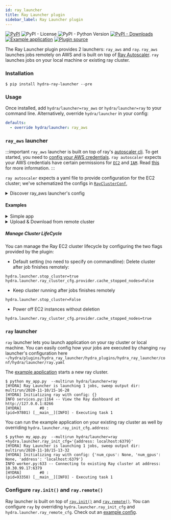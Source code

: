 ```yaml
---
id: ray_launcher
title: Ray Launcher plugin
sidebar_label: Ray Launcher plugin
---
```


[![PyPI](https://img.shields.io/pypi/v/hydra-ray-launcher)](https://pypi.org/project/hydra-ray-launcher/)
![PyPI - License](https://img.shields.io/pypi/l/hydra-ray-launcher)
![PyPI - Python Version](https://img.shields.io/pypi/pyversions/hydra-ray-launcher)
[![PyPI - Downloads](https://img.shields.io/pypi/dm/hydra-ray-launcher.svg)](https://pypistats.org/packages/hydra-ray-launcher)
[![Example application](https://img.shields.io/badge/-Example%20application-informational)](https://github.com/facebookresearch/hydra/tree/master/plugins/hydra_ray_launcher/examples)
[![Plugin source](https://img.shields.io/badge/-Plugin%20source-informational)](https://github.com/facebookresearch/hydra/tree/master/plugins/hydra_ray_launcher)


The Ray Launcher plugin provides 2 launchers: `ray_aws` and `ray`. 
 `ray_aws` launches jobs remotely on AWS and is built on top of [Ray Autoscaler](https://docs.ray.io/en/latest/autoscaling.html). `ray` launches jobs on your local machine or existing ray cluster. 


### Installation

```commandline
$ pip install hydra-ray-launcher --pre
```

### Usage
Once installed, add `hydra/launcher=ray_aws` or `hydra/launcher=ray` to your command line. Alternatively, override `hydra/launcher` in your config:

```yaml
defaults:
  - override hydra/launcher: ray_aws
```


### `ray_aws` launcher

:::important
`ray_aws` launcher is built on top of ray's [autoscaler cli](https://docs.ray.io/en/latest/autoscaling.html). To get started, you need to 
[config your AWS credentials](https://docs.aws.amazon.com/cli/latest/userguide/cli-configure-files.html).
`ray autoscaler` expects your AWS credentials have certain permissions for [`EC2`](https://aws.amazon.com/ec2) and [`IAM`](https://aws.amazon.com/iam). Read [this](https://github.com/ray-project/ray/issues/9327) for more information.
:::

`ray autoscaler` expects a yaml file to provide configuration for the EC2 cluster; we've schematized the configs in [`RayClusterConf`](https://github.com/facebookresearch/hydra/blob/master/plugins/hydra_ray_launcher/hydra_plugins/hydra_ray_launcher/conf/__init__.py), 

<details><summary>Discover ray_aws launcher's config</summary>

```commandline
$ python your_app.py hydra/launcher=ray_aws --cfg hydra -p hydra.launcher
# @package hydra.launcher
_target_: hydra_plugins.hydra_ray_launcher.ray_aws_launcher.RayAWSLauncher
mandatory_install:
  hydra_version: 1.0.3
  ray_version: 1.0.0
  cloudpickle_version: 1.6.0
  omegaconf_version: 2.1.0dev9
  pickle5_version: 0.0.11
  install_commands:
  - conda create -n hydra_${python_version:micro} python=${python_version:micro} -y
  - echo 'export PATH="$HOME/anaconda3/envs/hydra_${python_version:micro}/bin:$PATH"'
    >> ~/.bashrc
  - pip install omegaconf==${hydra.launcher.mandatory_install.omegaconf_version}
  - pip install hydra-core==${hydra.launcher.mandatory_install.hydra_version}
  - pip install ray==${hydra.launcher.mandatory_install.ray_version}
  - pip install cloudpickle==${hydra.launcher.mandatory_install.cloudpickle_version}
  - pip install pickle5==${hydra.launcher.mandatory_install.pickle5_version}
  - pip install -U https://hydra-test-us-west-2.s3-us-west-2.amazonaws.com/hydra_ray_launcher-0.1.0-py3-none-any.whl
ray_init_cfg:
  num_cpus: 1
  num_gpus: 0
ray_remote_cfg:
  num_cpus: 1
  num_gpus: 0
ray_cluster_cfg:
  cluster_name: default
  min_workers: 0
  max_workers: 1
  initial_workers: 0
  autoscaling_mode: default
  target_utilization_fraction: 0.8
  idle_timeout_minutes: 5
  docker:
    image: ''
    container_name: ''
    pull_before_run: true
    run_options: []
  provider:
    type: aws
    region: us-west-2
    availability_zone: us-west-2a,us-west-2b
    cache_stopped_nodes: false
    key_pair:
      key_name: hydra
  auth:
    ssh_user: ubuntu
  head_node:
    InstanceType: m5.large
    ImageId: ami-008d8ed4bd7dc2485
  worker_nodes:
    InstanceType: m5.large
    ImageId: ami-008d8ed4bd7dc2485
  file_mounts: {}
  initialization_commands: []
  setup_commands: []
  head_setup_commands: []
  worker_setup_commands: []
  head_start_ray_commands:
  - ray stop
  - ulimit -n 65536; ray start --head --redis-port=6379 --object-manager-port=8076
    --autoscaling-config=~/ray_bootstrap_config.yaml
  worker_start_ray_commands:
  - ray stop
  - ulimit -n 65536; ray start --address=$RAY_HEAD_IP:6379 --object-manager-port=8076
stop_cluster: true
sync_up:
  source_dir: null
  target_dir: null
  include: []
  exclude: []
sync_down:
  source_dir: null
  target_dir: null
  include: []
  exclude: []
```
</details>


#### Examples

<details><summary>Simple app</summary>

```commandline
$ python example/simple/my_app.py --multirun task=1,2,3
[HYDRA] Ray Launcher is launching 3 jobs, 
[HYDRA]        #0 : task=1
[HYDRA]        #1 : task=2
[HYDRA]        #2 : task=3
[HYDRA] Pickle for jobs: /var/folders/n_/9qzct77j68j6n9lh0lw3vjqcn96zxl/T/tmpqqg4v4i7/job_spec.pkl
[HYDRA] Saving RayClusterConf in a temp yaml file: /var/folders/n_/9qzct77j68j6n9lh0lw3vjqcn96zxl/T/tmpaa07pq3w.yaml.
...
[HYDRA] Output: INFO services.py:1164 -- View the Ray dashboard at http://127.0.0.1:8265
(pid=3374) [__main__][INFO] - Executing task 1
(pid=3374) [__main__][INFO] - Executing task 2
(pid=3374) [__main__][INFO] - Executing task 3
...
[HYDRA] Stopping cluster now. (stop_cluster=true)
[HYDRA] Deleted the cluster (provider.cache_stopped_nodes=false)
[HYDRA] Running command: ['ray', 'down', '-y', '/var/folders/n_/9qzct77j68j6n9lh0lw3vjqcn96zxl/T/tmpaa07pq3w.yaml']

```
</details>


<details><summary>Upload & Download from remote cluster</summary>

If your application is dependent on multiple modules, you can configure `hydra.launcher.sync_up` to upload dependency modules to the remote cluster.
You can also configure `hydra.launcher.sync_down` to download output from remote cluster if needed. This functionality is built on top of `rsync`, `include` and `exclude` is consistent with how it works in `rsync`.

```commandline

$  python train.py --multirun random_seed=1,2,3
[HYDRA] Ray Launcher is launching 3 jobs, 
[HYDRA]        #0 : random_seed=1
[HYDRA]        #1 : random_seed=2
[HYDRA]        #2 : random_seed=3
[HYDRA] Pickle for jobs: /var/folders/n_/9qzct77j68j6n9lh0lw3vjqcn96zxl/T/tmptdkye9of/job_spec.pkl
[HYDRA] Saving RayClusterConf in a temp yaml file: /var/folders/n_/9qzct77j68j6n9lh0lw3vjqcn96zxl/T/tmp2reaoixs.yaml.
[HYDRA] Running command: ['ray', 'up', '-y', '/var/folders/n_/9qzct77j68j6n9lh0lw3vjqcn96zxl/T/tmp2reaoixs.yaml']
...
[HYDRA] Output: INFO services.py:1164 -- View the Ray dashboard at http://127.0.0.1:8265
(pid=1772) [__main__][INFO] - Start training...
(pid=1772) [INFO] - Init my model
(pid=1772) [INFO] - Created dir for checkpoints. dir=checkpoint
(pid=1772) [__main__][INFO] - Start training...
(pid=1772) [INFO] - Init my model
(pid=1772) [INFO] - Created dir for checkpoints. dir=checkpoint
(pid=1772) [__main__][INFO] - Start training...
(pid=1772) [INFO] - Init my model
(pid=1772) [INFO] - Created dir for checkpoints. dir=checkpoint
Loaded cached provider configuration
...
[HYDRA] Output: receiving file list ... done
16-32-25/
16-32-25/0/
16-32-25/0/checkpoint/
16-32-25/0/checkpoint/checkpoint_1.pt
16-32-25/1/
16-32-25/1/checkpoint/
16-32-25/1/checkpoint/checkpoint_2.pt
16-32-25/2/
16-32-25/2/checkpoint/
16-32-25/2/checkpoint/checkpoint_3.pt
...
[HYDRA] Stopping cluster now. (stop_cluster=true)
[HYDRA] NOT deleting the cluster (provider.cache_stopped_nodes=true)
[HYDRA] Running command: ['ray', 'down', '-y', '/var/folders/n_/9qzct77j68j6n9lh0lw3vjqcn96zxl/T/tmpy430k4xr.yaml']
```
</details>

##### Manage Cluster LifeCycle
You can manage the Ray EC2 cluster lifecycle by configuring the two flags provided by the plugin:

- Default setting (no need to specify on commandline): Delete cluster after job finishes remotely:
```commandline
hydra.launcher.stop_cluster=true
hydra.launcher.ray_cluster_cfg.provider.cache_stopped_nodes=False
```

- Keep cluster running after jobs finishes remotely
```commandline
hydra.launcher.stop_cluster=False
```

- Power off EC2 instances without deletion
```commandline
hydra.launcher.ray_cluster_cfg.provider.cache_stopped_nodes=true
```


### `ray` launcher

`ray` launcher lets you launch application on your ray cluster or local machine. You can easily config how your jobs are executed by changing `ray` launcher's configuration here
 `~/hydra/plugins/hydra_ray_launcher/hydra_plugins/hydra_ray_launcher/conf/hydra/launcher/ray.yaml`
 
 The [example application](https://github.com/facebookresearch/hydra/tree/master/plugins/hydra_ray_launcher/examples/simple) starts a new ray cluster. 
```commandline
$ python my_app.py  --multirun hydra/launcher=ray
[HYDRA] Ray Launcher is launching 1 jobs, sweep output dir: multirun/2020-11-10/15-16-28
[HYDRA] Initializing ray with config: {}
INFO services.py:1164 -- View the Ray dashboard at http://127.0.0.1:8266
[HYDRA]        #0 : 
(pid=97801) [__main__][INFO] - Executing task 1
```

You can run the example application on your existing ray cluster as well by overriding `hydra.launcher.ray_init_cfg.address`:
```commandline
$ python my_app.py  --multirun hydra/launcher=ray +hydra.launcher.ray_init_cfg='{address: localhost:6379}'
[HYDRA] Ray Launcher is launching 1 jobs, sweep output dir: multirun/2020-11-10/15-13-32
[HYDRA] Initializing ray with config: {'num_cpus': None, 'num_gpus': None, 'address': 'localhost:6379'}
INFO worker.py:633 -- Connecting to existing Ray cluster at address: 10.30.99.17:6379
[HYDRA]        #0 : 
(pid=93358) [__main__][INFO] - Executing task 1
```

### Configure `ray.init()` and `ray.remote()`
Ray launcher is built on top of [`ray.init()`](https://docs.ray.io/en/master/package-ref.html?highlight=ray.remote#ray-init) and [`ray.remote()`](https://docs.ray.io/en/master/package-ref.html?highlight=ray.remote#ray-remote). You can configure `ray` by overriding `hydra.launcher.ray_init_cfg` and `hydra.launcher.ray_remote_cfg`. Check out an [example config](https://github.com/facebookresearch/hydra/blob/master/plugins/hydra_ray_launcher/examples/simple/config.yaml).
